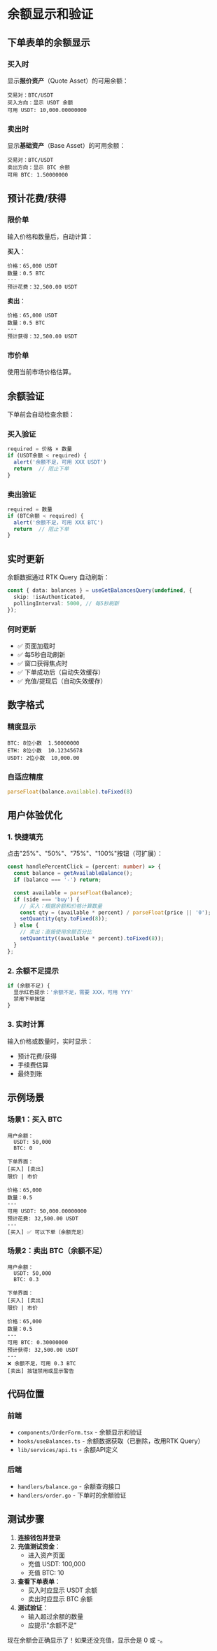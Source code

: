 # 余额显示和验证

## 下单表单的余额显示

### 买入时
显示**报价资产**（Quote Asset）的可用余额：
```
交易对：BTC/USDT
买入方向：显示 USDT 余额
可用 USDT: 10,000.00000000
```

### 卖出时
显示**基础资产**（Base Asset）的可用余额：
```
交易对：BTC/USDT
卖出方向：显示 BTC 余额
可用 BTC: 1.50000000
```

## 预计花费/获得

### 限价单
输入价格和数量后，自动计算：

**买入**：
```
价格：65,000 USDT
数量：0.5 BTC
---
预计花费：32,500.00 USDT
```

**卖出**：
```
价格：65,000 USDT
数量：0.5 BTC
---
预计获得：32,500.00 USDT
```

### 市价单
使用当前市场价格估算。

## 余额验证

下单前会自动检查余额：

### 买入验证
```typescript
required = 价格 × 数量
if (USDT余额 < required) {
  alert('余额不足，可用 XXX USDT')
  return  // 阻止下单
}
```

### 卖出验证
```typescript
required = 数量
if (BTC余额 < required) {
  alert('余额不足，可用 XXX BTC')
  return  // 阻止下单
}
```

## 实时更新

余额数据通过 RTK Query 自动刷新：
```typescript
const { data: balances } = useGetBalancesQuery(undefined, {
  skip: !isAuthenticated,
  pollingInterval: 5000, // 每5秒刷新
});
```

### 何时更新
- ✅ 页面加载时
- ✅ 每5秒自动刷新
- ✅ 窗口获得焦点时
- ✅ 下单成功后（自动失效缓存）
- ✅ 充值/提现后（自动失效缓存）

## 数字格式

### 精度显示
```
BTC: 8位小数  1.50000000
ETH: 8位小数  10.12345678
USDT: 2位小数  10,000.00
```

### 自适应精度
```typescript
parseFloat(balance.available).toFixed(8)
```

## 用户体验优化

### 1. 快捷填充
点击"25%"、"50%"、"75%"、"100%"按钮（可扩展）：
```typescript
const handlePercentClick = (percent: number) => {
  const balance = getAvailableBalance();
  if (balance === '-') return;
  
  const available = parseFloat(balance);
  if (side === 'buy') {
    // 买入：根据余额和价格计算数量
    const qty = (available * percent) / parseFloat(price || '0');
    setQuantity(qty.toFixed(8));
  } else {
    // 卖出：直接使用余额百分比
    setQuantity((available * percent).toFixed(8));
  }
};
```

### 2. 余额不足提示
```typescript
if (余额不足) {
  显示红色提示：'余额不足，需要 XXX，可用 YYY'
  禁用下单按钮
}
```

### 3. 实时计算
输入价格或数量时，实时显示：
- 预计花费/获得
- 手续费估算
- 最终到账

## 示例场景

### 场景1：买入 BTC

```
用户余额：
  USDT: 50,000
  BTC: 0

下单界面：
[买入] [卖出]
限价 | 市价

价格：65,000
数量：0.5
---
可用 USDT: 50,000.00000000
预计花费: 32,500.00 USDT
---
[买入] ✅ 可以下单（余额充足）
```

### 场景2：卖出 BTC（余额不足）

```
用户余额：
  USDT: 50,000
  BTC: 0.3

下单界面：
[买入] [卖出]
限价 | 市价

价格：65,000
数量：0.5
---
可用 BTC: 0.30000000
预计获得: 32,500.00 USDT
---
❌ 余额不足，可用 0.3 BTC
[卖出] 按钮禁用或显示警告
```

## 代码位置

### 前端
- `components/OrderForm.tsx` - 余额显示和验证
- `hooks/useBalances.ts` - 余额数据获取（已删除，改用RTK Query）
- `lib/services/api.ts` - 余额API定义

### 后端
- `handlers/balance.go` - 余额查询接口
- `handlers/order.go` - 下单时的余额验证

## 测试步骤

1. **连接钱包并登录**
2. **充值测试资金**：
   - 进入资产页面
   - 充值 USDT: 100,000
   - 充值 BTC: 10
3. **查看下单表单**：
   - 买入时应显示 USDT 余额
   - 卖出时应显示 BTC 余额
4. **测试验证**：
   - 输入超过余额的数量
   - 应提示"余额不足"

现在余额会正确显示了！如果还没充值，显示会是 0 或 -。

